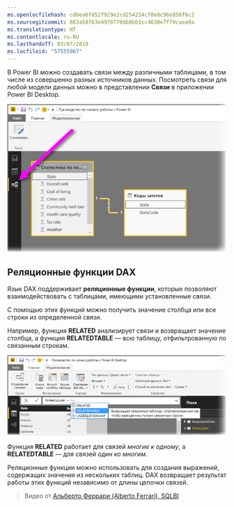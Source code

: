 ```yaml
---
ms.openlocfilehash: cd6ea6fd52f929e2cd254214cf0e8c96e858f6c2
ms.sourcegitcommit: 883a58f63e4978770db8bb1cc4630e7ff9caea9a
ms.translationtype: HT
ms.contentlocale: ru-RU
ms.lasthandoff: 03/07/2019
ms.locfileid: "57555967"
---
```

В Power BI можно создавать связи между различными таблицами, в том числе из совершенно разных источников данных. Посмотреть связи для любой модели данных можно в представлении **Связи** в приложении Power BI Desktop.

![](media/7-5-table-relationships-and-dax/dax-relationships_1.png)

## <a name="dax-relational-functions"></a>Реляционные функции DAX
Язык DAX поддерживает **реляционные функции**, которые позволяют взаимодействовать с таблицами, имеющими установленные связи.

С помощью этих функций можно получить значение столбца или все строки из определенной связи.

Например, функция **RELATED** анализирует связи и возвращает значение столбца, а функция **RELATEDTABLE** — всю таблицу, отфильтрованную по связанным строкам.

![](media/7-5-table-relationships-and-dax/dax-relationships_2.png)

Функция **RELATED** работает для связей *многие к одному*, а **RELATEDTABLE** — для связей *один ко многим*.

Реляционные функции можно использовать для создания выражений, содержащих значения из нескольких таблиц. DAX возвращает результат работы этих функций независимо от длины цепочки связей.

> Видео от [Альберто Феррари (Alberto Ferrari), SQLBI](http://www.sqlbi.com/learning-dax)
> 
> 

